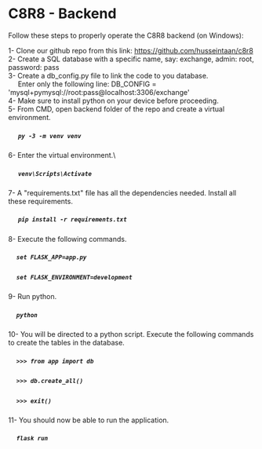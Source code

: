 # C8R8 - Backend

Follow these steps to properly operate the C8R8 backend (on Windows):

1- Clone our github repo from this link: https://github.com/husseintaan/c8r8 \
2- Create a SQL database with a specific name, say: exchange, admin: root, password: pass\
3- Create a db_config.py file to link the code to you database.\
&nbsp;&nbsp;&nbsp;&nbsp;&nbsp;Enter only the following line: DB_CONFIG = 'mysql+pymysql://root:pass@localhost:3306/exchange'\
4- Make sure to install python on your device before proceeding.\
5- From CMD, open backend folder of the repo and create a virtual environment.
##### &nbsp;&nbsp;&nbsp;&nbsp;&nbsp; `py -3 -m venv venv`
6- Enter the virtual environment.\
##### &nbsp;&nbsp;&nbsp;&nbsp;&nbsp; `venv\Scripts\Activate` 
7- A "requirements.txt" file has all the dependencies needed. Install all these requirements.
##### &nbsp;&nbsp;&nbsp;&nbsp;&nbsp; `pip install -r requirements.txt` 
8- Execute the following commands.
##### &nbsp;&nbsp;&nbsp;&nbsp;&nbsp;`set FLASK_APP=app.py` 
##### &nbsp;&nbsp;&nbsp;&nbsp;&nbsp;`set FLASK_ENVIRONMENT=development` 
9- Run python.
##### &nbsp;&nbsp;&nbsp;&nbsp;&nbsp;`python`
10- You will be directed to a python script. Execute the following commands to create the tables in the database.
##### &nbsp;&nbsp;&nbsp;&nbsp;&nbsp;`>>> from app import db`
##### &nbsp;&nbsp;&nbsp;&nbsp;&nbsp;`>>> db.create_all()`
##### &nbsp;&nbsp;&nbsp;&nbsp;&nbsp;`>>> exit()`
11- You should now be able to run the application.
##### &nbsp;&nbsp;&nbsp;&nbsp;&nbsp;`flask run`

